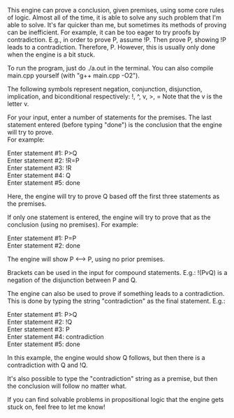 This engine can prove a conclusion, given premises, using some core rules of logic. Almost all of the time, it is able to solve any such problem that I'm able to solve. It's far quicker than me, but sometimes its methods of proving can be inefficient. For example, it can be too eager to try proofs by contradiction. E.g., in order to prove P, assume !P. Then prove P, showing !P leads to a contradiction. Therefore, P. However, this is usually only done when the engine is a bit stuck.

To run the program, just do ./a.out in the terminal. You can also compile main.cpp yourself (with "g++ main.cpp -O2").

The following symbols represent negation, conjunction, disjunction, implication, and biconditional respectively:  !, ^, v, >, =
Note that the v is the letter v.

For your input, enter a number of statements for the premises. The last statement entered (before typing "done") is the conclusion that the engine will try to prove.  
For example:

Enter statement #1: P>Q  
Enter statement #2: !R=P  
Enter statement #3: !R  
Enter statement #4: Q  
Enter statement #5: done

Here, the engine will try to prove Q based off the first three statements as the premises.

If only one statement is entered, the engine will try to prove that as the conclusion (using no premises). For example:

Enter statement #1: P=P  
Enter statement #2: done

The engine will show P <--> P, using no prior premises.

Brackets can be used in the input for compound statements. E.g.:   !(PvQ)  is a negation of the disjunction between P and Q.

The engine can also be used to prove if something leads to a contradiction. This is done by typing the string "contradiction" as the final statement. E.g.:

Enter statement #1: P>Q  
Enter statement #2: !Q  
Enter statement #3: P  
Enter statement #4: contradiction  
Enter statement #5: done  

In this example, the engine would show Q follows, but then there is a contradiction with Q and !Q.

It's also possible to type the "contradiction" string as a premise, but then the conclusion will follow no matter what.

If you can find solvable problems in propositional logic that the engine gets stuck on, feel free to let me know!
